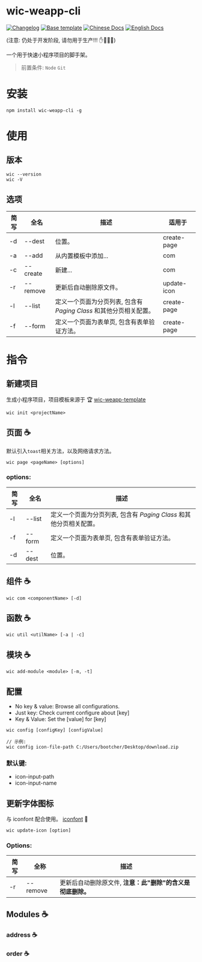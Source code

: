 # wic-weapp-cli

<p align="left">
  <a href="https://github.com/blcher/wic-weapp-cli/blob/master/CHANGELOG.md"><img src="https://img.shields.io/badge/Changelog-blue.svg" alt="Changelog"></a>
  <a href="https://github.com/blcher/wic-weapp-template"><img src="https://img.shields.io/badge/Template-Wic-orange.svg" alt="Base template"></a>
<a href="https://github.com/blcher/wic-weapp-cli/blob/master/README.CN.md"><img src="https://img.shields.io/badge/Docs-%E4%B8%AD%E6%96%87%E6%96%87%E6%A1%A3-red.svg" alt="Chinese Docs"></a>
<a href="https://github.com/blcher/wic-weapp-cli#readme"><img src="https://img.shields.io/badge/Docs-English-yellow.svg" alt="English Docs"></a>
</p>

(注意: 仍处于开发阶段, 请勿用于生产!!! :hand::dash::dash::dash:)

<p>一个用于快速小程序项目的脚手架。
</p>

> 前置条件: `Node` `Git`

# 安装

```
npm install wic-weapp-cli -g
```

# 使用

## 版本

```
wic --version
wic -V
```

<!-- > note: only version before 6.1.0 of commander is supported currently (#FIXME: just check out version 8.1.0 can not) -->

## 选项

| 简写 | 全名     | 描述                                                               | 适用于      |
| ---- | -------- | ------------------------------------------------------------------ | ----------- |
| -d   | --dest   | 位置。                                                             | create-page |
| -a   | --add    | 从内置模板中添加...                                                | com         |
| -c   | --create | 新建...                                                            | com         |
| -r   | --remove | 更新后自动删除原文件。                                             | update-icon |
| -l   | --list   | 定义一个页面为分页列表, 包含有 _Paging Class_ 和其他分页相关配置。 | create-page |
| -f   | --form   | 定义一个页面为表单页, 包含有表单验证方法。                         | create-page |

<!-- | -n    | --network | auto import _Request Class_                                               | page, com   | -->

# 指令

## 新建项目

生成小程序项目，项目模板来源于 :trophy: [wic-weapp-template](https://github.com/blcher/wic-weapp-template.git)

```
wic init <projectName>
```

<!-- The cases below can help you to make choices:

- When you: confirm using the native weapp tabbar
  - It will: generate those pages which is in tabbar list, and set `tabBar` in file **app.json**, then import them in `pages` automatically -->

## 页面 :coffee:

默认引入`toast`相关方法，以及网络请求方法。

```
wic page <pageName> [options]
```

### options:

| 简写 | 全名   | 描述                                                               |
| ---- | ------ | ------------------------------------------------------------------ |
| -l   | --list | 定义一个页面为分页列表, 包含有 _Paging Class_ 和其他分页相关配置。 |
| -f   | --form | 定义一个页面为表单页, 包含有表单验证方法。                         |
| -d   | --dest | 位置。                                                             |

## 组件 :coffee:

```
wic com <componentName> [-d]
```

## 函数 :coffee:

```
wic util <utilName> [-a | -c]
```

## 模块 :coffee:

```
wic add-module <module> [-m, -t]
```

## 配置

- No key & value: Browse all configurations.
- Just key: Check current configure about [key]
- Key & Value: Set the [value] for [key]

```
wic config [configKey] [configValue]

// 示例:
wic config icon-file-path C:/Users/bootcher/Desktop/download.zip
```

### 默认键:

- icon-input-path
- icon-input-name

## 更新字体图标

与 iconfont 配合使用。 [iconfont](https://www.iconfont.cn/) :see_no_evil:

```
wic update-icon [option]
```

### Options:

| 简写 | 全称     | 描述                                                       |
| ---- | -------- | ---------------------------------------------------------- |
| -r   | --remove | 更新后自动删除原文件, **注意：此"删除"的含义是彻底删除。** |

## Modules :coffee:

### address :coffee:

### order :coffee:

##
